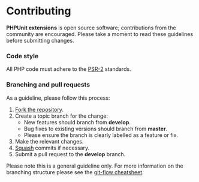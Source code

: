 # Contributing

**PHPUnit extensions** is open source software; contributions from the community
are encouraged. Please take a moment to read these guidelines before submitting
changes.

### Code style

All PHP code must adhere to the
[PSR-2](https://github.com/php-fig/fig-standards/blob/master/accepted/PSR-2-coding-style-guide.md)
standards.

### Branching and pull requests

As a guideline, please follow this process:

 1. [Fork the repository](https://help.github.com/articles/fork-a-repo).
 2. Create a topic branch for the change:
    * New features should branch from **develop**.
    * Bug fixes to existing versions should branch from **master**.
    * Please ensure the branch is clearly labelled as a feature or fix.
 3. Make the relevant changes.
 4. [Squash](http://git-scm.com/book/en/Git-Tools-Rewriting-History#Changing-Multiple-Commit-Messages)
    commits if necessary.
 4. Submit a pull request to the **develop** branch.

Please note this is a general guideline only. For more information on the
branching structure please see the
[git-flow cheatsheet](http://danielkummer.github.com/git-flow-cheatsheet/).
